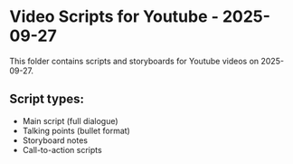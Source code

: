 # Video Scripts for Youtube - 2025-09-27

This folder contains scripts and storyboards for Youtube videos on 2025-09-27.

## Script types:
- Main script (full dialogue)
- Talking points (bullet format)
- Storyboard notes
- Call-to-action scripts
